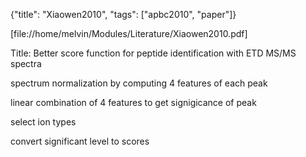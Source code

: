 {"title": "Xiaowen2010", "tags": ["apbc2010", "paper"]}

[file://home/melvin/Modules/Literature/Xiaowen2010.pdf]

Title: Better score function for peptide identification with ETD MS/MS spectra

spectrum normalization by computing 4 features of each peak

linear combination of 4 features to get signigicance of peak

select ion types

convert significant level to scores
